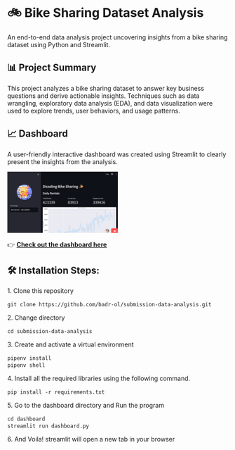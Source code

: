 # 🚲 Bike Sharing Dataset Analysis

An end-to-end data analysis project uncovering insights from a bike sharing dataset using Python and Streamlit.

## 📊 Project Summary

This project analyzes a bike sharing dataset to answer key business questions and derive actionable insights. Techniques such as data wrangling, exploratory data analysis (EDA), and data visualization were used to explore trends, user behaviors, and usage patterns.

## 📈 Dashboard

A user-friendly interactive dashboard was created using Streamlit to clearly present the insights from the analysis.

<img src="preview.png" alt="Coffee Sales Dashboard" width="50%"/>

👉 **[Check out the dashboard here](https://submission-bike-sharing.streamlit.app/)**


<h2>🛠️ Installation Steps:</h2>

<p>1. Clone this repository</p>

```
git clone https://github.com/badr-ol/submission-data-analysis.git
```
<p>2. Change directory</p>

```
cd submission-data-analysis
```
<p>3. Create and activate a virtual environment</p>

```
pipenv install
pipenv shell
```
<p>4. Install all the required libraries using the following command.</p>

```
pip install -r requirements.txt
```
<p>5. Go to the dashboard directory and Run the program</p>

```
cd dashboard
streamlit run dashboard.py
```
<p>6. And Voila! streamlit will open a new tab in your browser</p>
